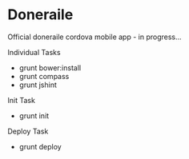 Doneraile
=========

Official doneraile cordova mobile app - in progress...


Individual Tasks
* grunt bower:install
* grunt compass
* grunt jshint

Init Task	
* grunt init

Deploy Task
* grunt deploy


